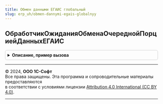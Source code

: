 ```yaml
---
title: Обмен данными ЕГАИС глобальный
slug: erp_uh/obmen-dannymi-egais-globalnyy
---
```



## ОбработчикОжиданияОбменаОчереднойПорциейДанныхЕГАИС
<details style="margin: 1em 0; padding: 0.5em; border: 1px solid #ccc; border-radius: 6px;">

<summary style="font-weight: bold; cursor: pointer;">Описание, пример вызова</summary>

```bsl

Процедура ОбработчикОжиданияОбменаОчереднойПорциейДанныхЕГАИС() Экспорт
```

Пример вызова
```bsl
ОбменДаннымиЕГАИСГлобальный.ОбработчикОжиданияОбменаОчереднойПорциейДанныхЕГАИС() 
```
</details>

---

© 2024, **ООО 1С-Софт**  
Все права защищены. Эта программа и сопроводительные материалы предоставляются  
в соответствии с условиями лицензии [Attribution 4.0 International (CC BY 4.0)](https://creativecommons.org/licenses/by/4.0/legalcode).

---
